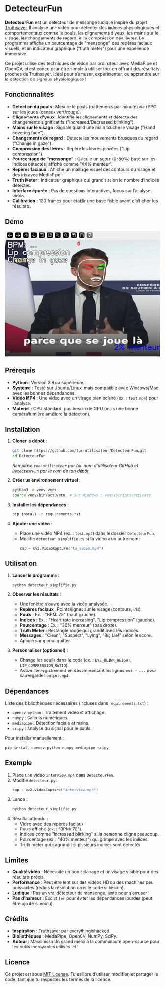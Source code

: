 # DetecteurFun

**DetecteurFun** est un détecteur de mensonge ludique inspiré du projet [Truthsayer](https://github.com/everythingishacked/Truthsayer). Il analyse une vidéo pour détecter des indices physiologiques et comportementaux comme le pouls, les clignements d’yeux, les mains sur le visage, les changements de regard, et la compression des lèvres. Le programme affiche un pourcentage de "mensonge", des repères faciaux visuels, et un indicateur graphique ("truth meter") pour une expérience immersive.

Ce projet utilise des techniques de vision par ordinateur avec MediaPipe et OpenCV, et est conçu pour être simple à utiliser tout en offrant des résultats proches de Truthsayer. Idéal pour s’amuser, expérimenter, ou apprendre sur la détection de signaux physiologiques !

## Fonctionnalités

- **Détection du pouls** : Mesure le pouls (battements par minute) via rPPG sur les joues (canaux vert/rouge).
- **Clignements d’yeux** : Identifie les clignements et détecte des changements significatifs ("Increased/Decreased blinking").
- **Mains sur le visage** : Signale quand une main touche le visage ("Hand covering face").
- **Changements de regard** : Détecte les mouvements brusques du regard ("Change in gaze").
- **Compression des lèvres** : Repère les lèvres pincées ("Lip compression").
- **Pourcentage de "mensonge"** : Calcule un score (0-80%) basé sur les indices détectés, affiché comme "XX% menteur".
- **Repères faciaux** : Affiche un maillage visuel des contours du visage et des iris avec MediaPipe.
- **Truth Meter** : Indicateur graphique qui grandit selon le nombre d’indices détectés.
- **Interface épurée** : Pas de questions interactives, focus sur l’analyse vidéo.
- **Calibration** : 120 frames pour établir une base fiable avant d’afficher les résultats.

## Démo

![Démo du détecteur](demo.png)


## Prérequis

- **Python** : Version 3.8 ou supérieure.
- **Système** : Testé sur Ubuntu/Linux, mais compatible avec Windows/Mac avec les bonnes dépendances.
- **Vidéo MP4** : Une vidéo avec un visage bien éclairé (ex. : `test.mp4`) pour l’analyse.
- **Matériel** : CPU standard, pas besoin de GPU (mais une bonne caméra/lumière améliore la détection).

## Installation

1. **Cloner le dépôt** :
   ```bash
   git clone https://github.com/ton-utilisateur/DetecteurFun.git
   cd DetecteurFun
   ```
   *Remplace `ton-utilisateur` par ton nom d’utilisateur GitHub et `DetecteurFun` par le nom de ton dépôt.*

2. **Créer un environnement virtuel** :
   ```bash
   python3 -m venv venv
   source venv/bin/activate  # Sur Windows : venv\Scripts\activate
   ```

3. **Installer les dépendances** :
   ```bash
   pip install -r requirements.txt
   ```

4. **Ajouter une vidéo** :
   - Place une vidéo MP4 (ex. : `test.mp4`) dans le dossier `DetecteurFun`.
   - Modifie `detecteur_simplifie.py` si ta vidéo a un autre nom :
     ```python
     cap = cv2.VideoCapture("ta_video.mp4")
     ```

## Utilisation

1. **Lancer le programme** :
   ```bash
   python detecteur_simplifie.py
   ```

2. **Observer les résultats** :
   - Une fenêtre s’ouvre avec la vidéo analysée.
   - **Repères faciaux** : Points/lignes sur le visage (contours, iris).
   - **Pouls** : Ex. : "BPM: 75" (haut gauche).
   - **Indices** : Ex. : "Heart rate increasing", "Lip compression" (gauche).
   - **Pourcentage** : Ex. : "30% menteur" (bas droite).
   - **Truth Meter** : Rectangle rouge qui grandit avec les indices.
   - **Messages** : "Clean", "Suspect", "Lying", "Big Lie!" selon le score.
   - Appuie sur `q` pour quitter.

3. **Personnaliser (optionnel)** :
   - Change les seuils dans le code (ex. : `EYE_BLINK_HEIGHT`, `LIP_COMPRESSION_RATIO`).
   - Active l’enregistrement en décommentant les lignes `out = ...` pour sauvegarder `output.mp4`.

## Dépendances

Liste des bibliothèques nécessaires (incluses dans `requirements.txt`) :
- `opencv-python` : Traitement vidéo et affichage.
- `numpy` : Calculs numériques.
- `mediapipe` : Détection faciale et mains.
- `scipy` : Analyse du signal pour le pouls.

Pour installer manuellement :
```bash
pip install opencv-python numpy mediapipe scipy
```

## Exemple

1. Place une vidéo `interview.mp4` dans `DetecteurFun`.
2. Modifie `detecteur.py` :
   ```python
   cap = cv2.VideoCapture("interview.mp4")
   ```
3. Lance :
   ```bash
   python detecteur_simplifie.py
   ```
4. Résultat attendu :
   - Vidéo avec des repères faciaux.
   - Pouls affiché (ex. : "BPM: 72").
   - Indices comme "Increased blinking" si la personne cligne beaucoup.
   - Pourcentage (ex. : "40% menteur") qui grimpe avec les indices.
   - Truth meter qui s’agrandit si plusieurs indices sont détectés.

## Limites

- **Qualité vidéo** : Nécessite un bon éclairage et un visage visible pour des résultats précis.
- **Performance** : Peut être lent sur des vidéos HD ou des machines peu puissantes (réduis la résolution dans le code si besoin).
- **Ludique** : Pas un vrai détecteur de mensonge, juste pour s’amuser !
- **Pas d’humeur** : Exclut `fer` pour éviter les dépendances lourdes (peut être ajouté si voulu).


## Crédits

- **Inspiration** : [Truthsayer](https://github.com/everythingishacked/Truthsayer) par everythingishacked.
- **Bibliothèques** : MediaPipe, OpenCV, NumPy, SciPy.
- **Auteur** : Massinissa
Un grand merci à la communauté open-source pour les outils incroyables utilisés ici !

## Licence

Ce projet est sous [MIT License](LICENSE). Tu es libre d’utiliser, modifier, et partager le code, tant que tu respectes les termes de la licence.

